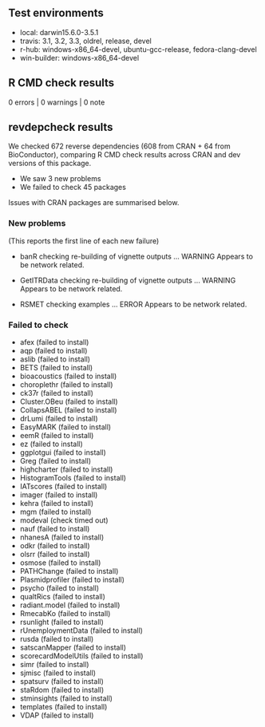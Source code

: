 ## Test environments

* local: darwin15.6.0-3.5.1
* travis: 3.1, 3.2, 3.3, oldrel, release, devel
* r-hub: windows-x86_64-devel, ubuntu-gcc-release, fedora-clang-devel
* win-builder: windows-x86_64-devel

## R CMD check results

0 errors | 0 warnings | 0 note

## revdepcheck results

We checked 672 reverse dependencies (608 from CRAN + 64 from BioConductor), comparing R CMD check results across CRAN and dev versions of this package.

 * We saw 3 new problems
 * We failed to check 45 packages

Issues with CRAN packages are summarised below.

### New problems
(This reports the first line of each new failure)

* banR
  checking re-building of vignette outputs ... WARNING
  Appears to be network related.

* GetITRData
  checking re-building of vignette outputs ... WARNING
  Appears to be network related.

* RSMET
  checking examples ... ERROR
  Appears to be network related.

### Failed to check

* afex                (failed to install)
* aqp                 (failed to install)
* aslib               (failed to install)
* BETS                (failed to install)
* bioacoustics        (failed to install)
* choroplethr         (failed to install)
* ck37r               (failed to install)
* Cluster.OBeu        (failed to install)
* CollapsABEL         (failed to install)
* drLumi              (failed to install)
* EasyMARK            (failed to install)
* eemR                (failed to install)
* ez                  (failed to install)
* ggplotgui           (failed to install)
* Greg                (failed to install)
* highcharter         (failed to install)
* HistogramTools      (failed to install)
* IATscores           (failed to install)
* imager              (failed to install)
* kehra               (failed to install)
* mgm                 (failed to install)
* modeval             (check timed out)
* nauf                (failed to install)
* nhanesA             (failed to install)
* odkr                (failed to install)
* olsrr               (failed to install)
* osmose              (failed to install)
* PATHChange          (failed to install)
* Plasmidprofiler     (failed to install)
* psycho              (failed to install)
* qualtRics           (failed to install)
* radiant.model       (failed to install)
* RmecabKo            (failed to install)
* rsunlight           (failed to install)
* rUnemploymentData   (failed to install)
* rusda               (failed to install)
* satscanMapper       (failed to install)
* scorecardModelUtils (failed to install)
* simr                (failed to install)
* sjmisc              (failed to install)
* spatsurv            (failed to install)
* staRdom             (failed to install)
* stminsights         (failed to install)
* templates           (failed to install)
* VDAP                (failed to install)
